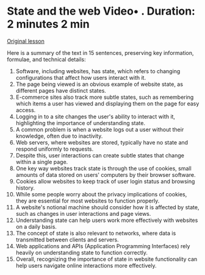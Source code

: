 # State and the web Video• . Duration: 2 minutes 2 min

[Original lesson](https://www.coursera.org/learn/uol-how-computers-work/lecture/Agy5S/state-and-the-web)

Here is a summary of the text in 15 sentences, preserving key information, formulae, and technical details:

1. Software, including websites, has state, which refers to changing configurations that affect how users interact with it.
2. The page being viewed is an obvious example of website state, as different pages have distinct states.
3. E-commerce sites also track more subtle states, such as remembering which items a user has viewed and displaying them on the page for easy access.
4. Logging in to a site changes the user's ability to interact with it, highlighting the importance of understanding state.
5. A common problem is when a website logs out a user without their knowledge, often due to inactivity.
6. Web servers, where websites are stored, typically have no state and respond uniformly to requests.
7. Despite this, user interactions can create subtle states that change within a single page.
8. One key way websites track state is through the use of cookies, small amounts of data stored on users' computers by their browser software.
9. Cookies allow websites to keep track of user login status and browsing history.
10. While some people worry about the privacy implications of cookies, they are essential for most websites to function properly.
11. A website's notional machine should consider how it is affected by state, such as changes in user interactions and page views.
12. Understanding state can help users work more effectively with websites on a daily basis.
13. The concept of state is also relevant to networks, where data is transmitted between clients and servers.
14. Web applications and APIs (Application Programming Interfaces) rely heavily on understanding state to function correctly.
15. Overall, recognizing the importance of state in website functionality can help users navigate online interactions more effectively.

